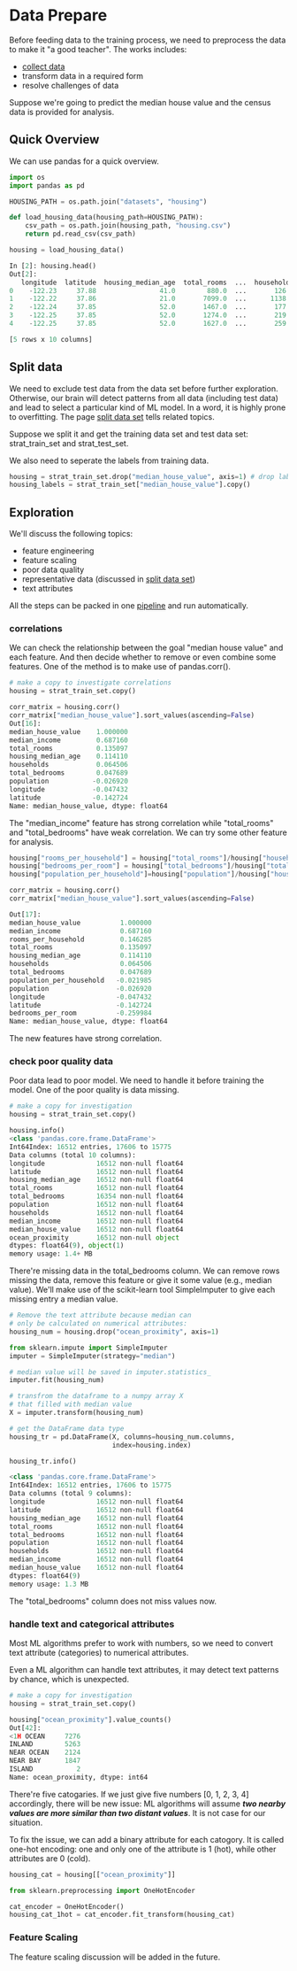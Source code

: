 # Data Prepare

Before feeding data to the training process,
we need to preprocess the data to make it "a good teacher".
The works includes:

* [collect data](./data_collection_and_visualization.md)
* transform data in a required form
* resolve challenges of data

Suppose we're going to predict the median house value
and the census data is provided for analysis.

## Quick Overview

We can use pandas for a quick overview.

```python
import os
import pandas as pd

HOUSING_PATH = os.path.join("datasets", "housing")

def load_housing_data(housing_path=HOUSING_PATH):
    csv_path = os.path.join(housing_path, "housing.csv")
    return pd.read_csv(csv_path)

housing = load_housing_data()

In [2]: housing.head()
Out[2]:
   longitude  latitude  housing_median_age  total_rooms  ...  households  median_income  median_house_value  ocean_proximity
0    -122.23     37.88                41.0        880.0  ...       126.0         8.3252            452600.0         NEAR BAY
1    -122.22     37.86                21.0       7099.0  ...      1138.0         8.3014            358500.0         NEAR BAY
2    -122.24     37.85                52.0       1467.0  ...       177.0         7.2574            352100.0         NEAR BAY
3    -122.25     37.85                52.0       1274.0  ...       219.0         5.6431            341300.0         NEAR BAY
4    -122.25     37.85                52.0       1627.0  ...       259.0         3.8462            342200.0         NEAR BAY

[5 rows x 10 columns]
```

## Split data

We need to exclude test data from the data set before
further exploration. Otherwise, our brain will detect patterns
from all data (including test data) and lead
to select a particular kind of ML model. In a word,
it is highly prone to overfitting. The page [split data set][split data set page]
tells related topics.

Suppose we split it and get the training data set and
test data set: strat_train_set and strat_test_set.

We also need to seperate the labels from training data.

```python
housing = strat_train_set.drop("median_house_value", axis=1) # drop labels for training set
housing_labels = strat_train_set["median_house_value"].copy()
```

## Exploration

We'll discuss the following topics:

* feature engineering
* feature scaling
* poor data quality
* representative data (discussed in [split data set][split data set page])
* text attributes

All the steps can be packed in one [pipeline](./data_prepare_pipeline.md)
and run automatically.

### correlations

We can check the relationship between the goal "median house value"
and each feature. And then decide whether to remove or
even combine some features. One of the method is to make use of pandas.corr().

```python
# make a copy to investigate correlations
housing = strat_train_set.copy()

corr_matrix = housing.corr()
corr_matrix["median_house_value"].sort_values(ascending=False)
Out[16]:
median_house_value    1.000000
median_income         0.687160
total_rooms           0.135097
housing_median_age    0.114110
households            0.064506
total_bedrooms        0.047689
population           -0.026920
longitude            -0.047432
latitude             -0.142724
Name: median_house_value, dtype: float64
```

The "median_income" feature has strong correlation while
"total_rooms" and "total_bedrooms" have weak correlation.
We can try some other feature for analysis.

```python
housing["rooms_per_household"] = housing["total_rooms"]/housing["households"]
housing["bedrooms_per_room"] = housing["total_bedrooms"]/housing["total_rooms"]
housing["population_per_household"]=housing["population"]/housing["households"]

corr_matrix = housing.corr()
corr_matrix["median_house_value"].sort_values(ascending=False)

Out[17]:
median_house_value          1.000000
median_income               0.687160
rooms_per_household         0.146285
total_rooms                 0.135097
housing_median_age          0.114110
households                  0.064506
total_bedrooms              0.047689
population_per_household   -0.021985
population                 -0.026920
longitude                  -0.047432
latitude                   -0.142724
bedrooms_per_room          -0.259984
Name: median_house_value, dtype: float64
```

The new features have strong correlation.

### check poor quality data

Poor data lead to poor model. We need to handle
it before training the model. One of the poor quality is
data missing.

```python
# make a copy for investigation
housing = strat_train_set.copy()

housing.info()
<class 'pandas.core.frame.DataFrame'>
Int64Index: 16512 entries, 17606 to 15775
Data columns (total 10 columns):
longitude             16512 non-null float64
latitude              16512 non-null float64
housing_median_age    16512 non-null float64
total_rooms           16512 non-null float64
total_bedrooms        16354 non-null float64
population            16512 non-null float64
households            16512 non-null float64
median_income         16512 non-null float64
median_house_value    16512 non-null float64
ocean_proximity       16512 non-null object
dtypes: float64(9), object(1)
memory usage: 1.4+ MB
```

There're missing data in the total_bedrooms column.
We can remove rows missing the data, remove
this feature or give it some value (e.g., median value).
We'll make use of the scikit-learn tool SimpleImputer
to give each missing entry a median value.

```python
# Remove the text attribute because median can
# only be calculated on numerical attributes:
housing_num = housing.drop("ocean_proximity", axis=1)

from sklearn.impute import SimpleImputer
imputer = SimpleImputer(strategy="median")

# median value will be saved in imputer.statistics_
imputer.fit(housing_num)

# transfrom the dataframe to a numpy array X
# that filled with median value 
X = imputer.transform(housing_num)

# get the DataFrame data type
housing_tr = pd.DataFrame(X, columns=housing_num.columns,
                          index=housing.index)

housing_tr.info()

<class 'pandas.core.frame.DataFrame'>
Int64Index: 16512 entries, 17606 to 15775
Data columns (total 9 columns):
longitude             16512 non-null float64
latitude              16512 non-null float64
housing_median_age    16512 non-null float64
total_rooms           16512 non-null float64
total_bedrooms        16512 non-null float64
population            16512 non-null float64
households            16512 non-null float64
median_income         16512 non-null float64
median_house_value    16512 non-null float64
dtypes: float64(9)
memory usage: 1.3 MB
```

The "total_bedrooms" column does not miss values now.

### handle text and categorical attributes

Most ML algorithms prefer to work with numbers,
so we need to convert text attribute (categories)
to numerical attributes.

Even a ML algorithm can handle text attributes,
it may detect text patterns by chance, which is unexpected.

```python
# make a copy for investigation
housing = strat_train_set.copy()

housing["ocean_proximity"].value_counts()
Out[42]:
<1H OCEAN     7276
INLAND        5263
NEAR OCEAN    2124
NEAR BAY      1847
ISLAND           2
Name: ocean_proximity, dtype: int64
```

There're five catogaries. If we just give five
numbers [0, 1, 2, 3, 4] accordingly, there will be new issue:
ML algorithms will assume ***two nearby values
are more similar than two distant values***.
It is not case for our situation.

To fix the issue, we can add a binary attribute for each catogory.
It is called one-hot encoding: one and only one of the attribute
is 1 (hot), while other attributes are 0 (cold).

```python
housing_cat = housing[["ocean_proximity"]]

from sklearn.preprocessing import OneHotEncoder

cat_encoder = OneHotEncoder()
housing_cat_1hot = cat_encoder.fit_transform(housing_cat)
```

### Feature Scaling

The feature scaling discussion will be added in the future.

[split data set page]: ./split_data_set.md
